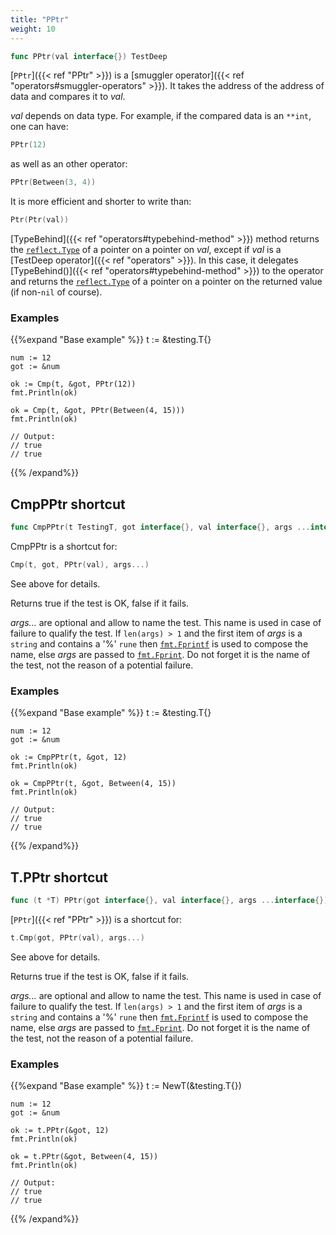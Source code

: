```yaml
---
title: "PPtr"
weight: 10
---
```


```go
func PPtr(val interface{}) TestDeep
```

[`PPtr`]({{< ref "PPtr" >}}) is a [smuggler operator]({{< ref "operators#smuggler-operators" >}}). It takes the address of the address of
data and compares it to *val*.

*val* depends on data type. For example, if the compared data is an
`**int`, one can have:
```go
PPtr(12)
```
as well as an other operator:
```go
PPtr(Between(3, 4))
```

It is more efficient and shorter to write than:
```go
Ptr(Ptr(val))
```

[TypeBehind]({{< ref "operators#typebehind-method" >}}) method returns the [`reflect.Type`](https://golang.org/pkg/reflect/#Type) of a pointer on a
pointer on *val*, except if *val* is a [TestDeep operator]({{< ref "operators" >}}). In this
case, it delegates [TypeBehind()]({{< ref "operators#typebehind-method" >}}) to the operator and returns the
[`reflect.Type`](https://golang.org/pkg/reflect/#Type) of a pointer on a pointer on the returned value (if
non-`nil` of course).


### Examples

{{%expand "Base example" %}}	t := &testing.T{}

	num := 12
	got := &num

	ok := Cmp(t, &got, PPtr(12))
	fmt.Println(ok)

	ok = Cmp(t, &got, PPtr(Between(4, 15)))
	fmt.Println(ok)

	// Output:
	// true
	// true
{{% /expand%}}
## CmpPPtr shortcut

```go
func CmpPPtr(t TestingT, got interface{}, val interface{}, args ...interface{}) bool
```

CmpPPtr is a shortcut for:

```go
Cmp(t, got, PPtr(val), args...)
```

See above for details.

Returns true if the test is OK, false if it fails.

*args...* are optional and allow to name the test. This name is
used in case of failure to qualify the test. If `len(args) > 1` and
the first item of *args* is a `string` and contains a '%' `rune` then
[`fmt.Fprintf`](https://golang.org/pkg/fmt/#Fprintf) is used to compose the name, else *args* are passed to
[`fmt.Fprint`](https://golang.org/pkg/fmt/#Fprint). Do not forget it is the name of the test, not the
reason of a potential failure.


### Examples

{{%expand "Base example" %}}	t := &testing.T{}

	num := 12
	got := &num

	ok := CmpPPtr(t, &got, 12)
	fmt.Println(ok)

	ok = CmpPPtr(t, &got, Between(4, 15))
	fmt.Println(ok)

	// Output:
	// true
	// true
{{% /expand%}}
## T.PPtr shortcut

```go
func (t *T) PPtr(got interface{}, val interface{}, args ...interface{}) bool
```

[`PPtr`]({{< ref "PPtr" >}}) is a shortcut for:

```go
t.Cmp(got, PPtr(val), args...)
```

See above for details.

Returns true if the test is OK, false if it fails.

*args...* are optional and allow to name the test. This name is
used in case of failure to qualify the test. If `len(args) > 1` and
the first item of *args* is a `string` and contains a '%' `rune` then
[`fmt.Fprintf`](https://golang.org/pkg/fmt/#Fprintf) is used to compose the name, else *args* are passed to
[`fmt.Fprint`](https://golang.org/pkg/fmt/#Fprint). Do not forget it is the name of the test, not the
reason of a potential failure.


### Examples

{{%expand "Base example" %}}	t := NewT(&testing.T{})

	num := 12
	got := &num

	ok := t.PPtr(&got, 12)
	fmt.Println(ok)

	ok = t.PPtr(&got, Between(4, 15))
	fmt.Println(ok)

	// Output:
	// true
	// true
{{% /expand%}}
